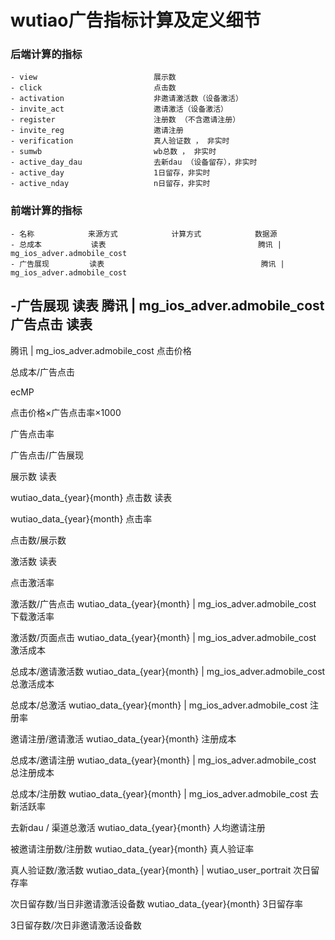 # wutiao广告指标计算及定义细节

### 后端计算的指标    

    - view                          展示数    
    - click	                        点击数    
    - activation	                非邀请激活数（设备激活）    
    - invite_act	                邀请激活（设备激活）    
    - register                      注册数 （不含邀请注册）    
    - invite_reg	                邀请注册
    - verification	                真人验证数 ， 非实时             
    - sumwb	                        wb总数 ， 非实时
    - active_day_dau                去新dau （设备留存），非实时
    - active_day	                1日留存，非实时      
    - active_nday	                n日留存，非实时
    
    
    
### 前端计算的指标

    - 名称            来源方式            计算方式            数据源
    - 总成本           读表                                  腾讯 | mg_ios_adver.admobile_cost
    - 广告展现         读表                                   腾讯 | mg_ios_adver.admobile_cost
   
   
   
   
   
   
   -广告展现         读表
   腾讯 | mg_ios_adver.admobile_cost
   广告点击
   读表
   -
   腾讯 | mg_ios_adver.admobile_cost
   点击价格
   
   总成本/广告点击
   
   ecMP
   
   点击价格×广告点击率×1000
   
   广告点击率
   
   广告点击/广告展现
   
   展示数
   读表
   
   wutiao_data_{year}{month}
   点击数
   读表
   
   wutiao_data_{year}{month}
   点击率
   
   点击数/展示数
   
   激活数
   读表
   
   
   点击激活率
   
   激活数/广告点击
   wutiao_data_{year}{month} | mg_ios_adver.admobile_cost
   下载激活率
   
   激活数/页面点击
   wutiao_data_{year}{month} | mg_ios_adver.admobile_cost
   激活成本
   
   总成本/邀请激活数
   wutiao_data_{year}{month} | mg_ios_adver.admobile_cost
   总激活成本
   
   总成本/总激活
   wutiao_data_{year}{month} | mg_ios_adver.admobile_cost
   注册率
   
   邀请注册/邀请激活
   wutiao_data_{year}{month}
   注册成本
   
   总成本/邀请注册
   wutiao_data_{year}{month} | mg_ios_adver.admobile_cost
   总注册成本
   
   总成本/注册数
   wutiao_data_{year}{month} | mg_ios_adver.admobile_cost
   去新活跃率
   
   去新dau / 渠道总激活
   wutiao_data_{year}{month}
   人均邀请注册
   
   被邀请注册数/注册数
   wutiao_data_{year}{month}
   真人验证率
   
   真人验证数/激活数
   wutiao_data_{year}{month} | wutiao_user_portrait
   次日留存率
   
   次日留存数/当日非邀请激活设备数
   wutiao_data_{year}{month}
   3日留存率
   
   3日留存数/次日非邀请激活设备数
   
   
	    